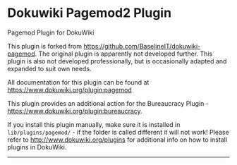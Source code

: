 Dokuwiki Pagemod2 Plugin
================

Pagemod Plugin for DokuWiki

This plugin is forked from https://github.com/BaselineIT/dokuwiki-pagemod. The original plugin is apparently not developed further. This plugin is also not developed professionally, but is occasionally adapted and expanded to suit own needs.

All documentation for this plugin can be found at
https://www.dokuwiki.org/plugin:pagemod

This plugin provides an additional action for the Bureaucracy Plugin - https://www.dokuwiki.org/plugin:bureaucracy.

If you install this plugin manually, make sure it is installed in
`lib/plugins/pagemod/` - if the folder is called different it
will not work! Please refer to http://www.dokuwiki.org/plugins for additional info
on how to install plugins in DokuWiki.

----

